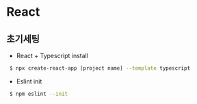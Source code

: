 # React

## 초기세팅

- React + Typescript install

```bash
 $ npx create-react-app [project name] --template typescript
```

- Eslint init

```bash
 $ npm eslint --init
```
